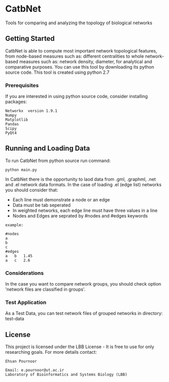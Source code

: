 # CatbNet

Tools for comparing and analyzing the topology of biological networks

## Getting Started
CatbNet is able to compute most important network topological features, from node-based measures such as: different centralities to whole network-based measures such as: network density, diameter, for analytical and comparative purposes. 
You can use this tool by downloading its python source code.
This tool is created using python 2.7

### Prerequisites

If you are interested in using python source code, consider installing packages:
```
Networkx  version 1.9.1
Numpy
Matplotlib
Pandas
Scipy
PyQt4
```
## Running and Loading Data
To run CatbNet from python source run command:

```
python main.py
```

In CatbNet there is the opportunity to laod data from .gml, .graphml, .net and .el network data formats.
In the case of loading .el (edge list) networks you should consider that:
* Each line must demonstrate a node or an edge
* Data must be tab seperated
* In weighted networks, each edge line must have three values in a line
* Nodes and Edges are seprated by #nodes and #edges keywords

```
example:

#nodes
a
b
c
#edges
a	b	1.45
a	c	2.6
```

### Considerations

In the case you want to compare network groups, you should check option 'network files are classified in groups'.


### Test Application

As a Test Data, you can test network files of grouped networks in directory: test-data


## License

This project is licensed under the LBB License - It is free to use for only researching goals.
For more details contact:

```
Ehsan Pournoor

Email: e.pournoor@ut.ac.ir
Laboratory of Bioinformatics and Systems Biology (LBB)
```

